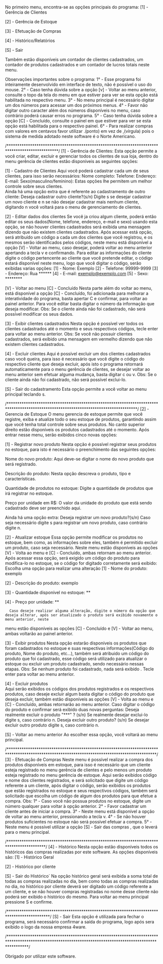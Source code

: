 No primeiro menu, encontra-se as opções principais do programa:
[1] - Gerência de Clientes

[2] - Gerência de Estoque

[3] - Efetuação de Compras

[4] - Histórico/Relatórios

[S] - Sair

Também estão disponíveis um contador de clientes cadastrados, um contador de produtos cadastrados e um contador de lucros totais neste menu.


Observações importantes sobre o programa:
1° - Esse programa foi inteiramente desenvolvido em interface de texto, não é possível o uso do mouse.
2° - Caso tenha dúvida sobre a opção [v] - Voltar ao menu anterior, consulte o topo da tela do menu em que estiver para ver se esta opção está habilitada no respectivo menu.
3° - No menu principal é necessário digitar um dos números para acessar um dos próximos menus.
4° - Favor não digitar outro caracter além dos números disponíveis no menu, caso contrário poderá causar erros no programa.
5° - Caso tenha dúvida sobre a opção [C] - Concluído, consulte o painel em que estiver para ver se esta opção está habilitada para o respectivo painel.
6° - Para realizar compras com valores em centavos favor utilizar .(ponto) em vez de ,(vírgula) pois o sistema de medida adotado neste software é o Norte Americano. 

/************************************************************************************************/
[1] - Gerência de Clientes:
      Esta opção permite a você criar, editar, excluir e gerenciar todos os clientes de sua loja, dentro do menu gerência de clientes estão disponíveis as seguintes opções:	

[1] - Cadastro de Clientes
      Aqui você poderá cadastrar cada um de seus clientes, para isso serão necessários:
Nome completo:
Telefone:
Endereço:
E-mail:
Sexo(masculino/feminino):
      Estas opções lhe permitem um melhor controle sobre seus clientes.   
      Ainda há uma opção extra que é referente ao cadastramento de outro cliente:
Deseja cadastrar outro cliente?(s/n)
      Digite s se desejar cadastrar um novo cliente e n se não desejar cadastrar mais nenhum cliente,
digitando n você voltará para o menu de gerenciamento de clientes.
	

[2] - Editar dados dos clientes
      Se você ja criou algum cliente, poderá então editar os seus dados(Nome, telefone, endereço, e-mail e sexo) usando esta opção, se não houver clientes cadastrados será exibida uma mensagem
dizendo que não existem clientes cadastrados.
      Após acessar está opção, será atribuído um código a cada um dos clientes que você registrou, e os mesmos serão identificados pelos códigos, neste menu está disponível
a opção [V] - Voltar ao menu, caso desejar, poderá voltar ao menu anterior apertando a tecla v e confirmando.
      Para editar as informações do cliente digite o código pertencente ao cliente que você pretende editar, o código estará disponível neste menu,
logo que você digitar o código, serão exibidas varias opções:
[1] - Nome: Exemplo
[2] - Telefone: 99999-9999
[3] - Endereço: Rua ******
[4] - E-mail: exemplo@exemplo.com
[5] - Sexo: ********

[V] - Voltar ao menu
[C] - Concluído
      Nesta parte além do voltar ao menu, está disponível a opção [C] - Concluído, foi adicionada para melhorar a interatividade do programa, basta apertar C e confirmar,
para voltar ao painel anterior.
      Para você editar basta digitar o número da informação que deseja modificar.
Obs: Se o cliente ainda não foi cadastrado, não será possível modificar os seus dados. 


[3] - Exibir clientes cadastrados
      Nesta opção é possível ver todos os clientes cadastrados até o momento e seus respectivos códigos, tecle enter para voltar ao menu anterior.
Obs: Se você não possuir clientes cadastrados, será exibido uma mensagem em vermelho dizendo que não existem clientes cadastrados.	


[4] - Excluir clientes
      Aqui é possível excluir um dos clientes cadastrados caso você queira, para isso é necessário que você digite o código do respectivo cliente que deseja excluir,
após isto o programa retornará automaticamente para o menu gerência de clientes, se desejar voltar ao menu anterior sem efetuar alguma mudança, basta digitar c ou v.
Obs: Se o cliente ainda não foi cadastrado, não será possível exclui-lo. 		


[S] - Sair do cadastramento
Esta opção permite a você voltar ao menu principal teclando s.

/*************************************************************************************************************************************/
[2] - Gerencia de Estoque
      O menu gerencia de estoque permite que você registre, exiba e atualize todo o seu estoque de produtos, garantindo assim que 
você tenha total controle sobre seus produtos. 
      No canto superior direito estão disponíveis os produtos cadastrados até o momento. 
      Após entrar nesse menu, serão exibidos cinco novas opções:


[1] - Registrar novo produto
      Nesta opção é possível registrar seus produtos no estoque, para isto é necessário o preenchimento das seguintes opções:

Nome do novo produto:
      Aqui deve-se digitar o nome do novo produto que será registrado.

Descrição do produto:
      Nesta opção descreva o produto, tipo e características.

Quantidade de produtos no estoque:
      Digite a quantidade de produtos que irá registrar no estoque.

Preço por unidade em R$:
      O valor da unidade do produto que está sendo cadastrado deve ser preenchido aqui.

Ainda há uma opção extra:
      Deseja registrar um novo produto?(s/n)
      Caso seja necessário digite s para registrar um novo produto, caso contrário digite n. 

[2] - Atualizar estoque
      Essa opção permite modificar os produtos no estoque, bem como, as informações sobre eles, também é permitido excluir um produto, caso seja necessário.
      Neste menu estão disponíveis as opções [V] - Volta ao menu e [C] - Concluido, ambas retornam ao menu anterior.
      Após acessar essa opção, será exigido um código do produto para modifica-lo no estoque, se o código for digitado corretamente
será exibido:
      Escolha uma opção para realizar uma alteração
[1] - Nome do produto: exemplo

[2] - Descrição do produto: exemplo

[3] - Quantidade disponível no estoque: **

[4] - Preço por unidade: **

      Caso deseje realizar alguma alteração, digite o número da opção que deseja alterar, após ser atualizado o produto será exibido novamente o menu anterior, neste 
menu estão disponíveis as opções [C] - Concluído e [V] - Voltar ao menu, ambas voltarão ao painel anterior.

[3] - Exibir produtos
      Nesta opção estarão disponíveis os produtos que foram cadastrados no estoque e suas respectivas informações(Código do produto, Nome do produto, etc...), também 
será atribuido um código do produto que foi cadastrado, esse código será utilizado para atualizar o estoque ou excluir um produto cadastrado, sendo necessário nessas etapas.
Obs: Se nenhum produto foi cadastrado, nada será exibido .
      Tecle enter para voltar ao menu anterior.

[4] - Excluir produtos	
      Aqui serão exibidos os códigos dos produtos registrados e os respectivos produtos, caso deseje excluir algum basta digitar o código do produto que deseja excluir,
também estão disponíveis as opções [V] - Volta ao menu e [C] - Concluído, ambas retornarão ao menu anterior.
      Caso digitar o código do produto e confirmar será exibido duas novas perguntas:
Deseja realmente excluir o produto "***" ? (s/n)
      Se realmente desejar exclui-lo digite s, caso contrário n.
Deseja excluir outro produto? (s/n)
      Se desejar excluir outro produto digite s, caso contrário n.

[S] - Voltar ao menu anterior
      Ao escolher essa opção, você voltará ao menu principal.

/**********************************************************************************************************************************************/
[3] - Efetuação de Compras
      Neste menu é possível realizar a compra dos produtos disponíveis em estoque, para isso é necessário que um cliente esteja registrado 
no menu gerência de clientes e pelo menos um produto esteja registrado no menu gerência de estoque.
      Aqui serão exibidos código e nome dos clientes registrados, e será solicitado que digite um código referente a um cliente, após digitar o código, serão exibidos
os produtos que estão registrados no estoque e seus respectivos códigos, também será solicitado que escolha um código de algum dos produtos para que efetue a compra.
Obs:
1° - Caso você não possua produtos no estoque, digite um número qualquer para voltar à opção anterior.
2° - Favor cadastrar um cliente antes de iniciar a compra.
3° - Neste menu está disponível a opção de voltar ao menu anterior, pressionando a tecla v.
4° - Se não houver produtos suficientes no estoque não será possível efetuar a compra.
5° - Neste menu é possível utilizar a opção [S] - Sair das compras , que o leverá para o menu principal.
  
/******************************************************************************************/ 
[4] - Histórico	
      Nesta opção estão disponíveis todos os históricos das compras realizadas por este software.
      As opções disponíveis são:
[1] - Histórico Geral

[2] - Histórico por cliente

[S] - Sair do Histórico´
      Na opção histórico geral será exibida a soma total de todas as compras realizadas no dia, bem como todas as compras realizadas no dia,
no histórico por cliente deverá ser digitado um código referente a um cliente, e se não houver compras registradas no nome desse cliente não poderá ser exibido o histórico do mesmo.
      Para voltar ao menu principal pressione S e confirme.

/********************************************************************************************/
[S] - Sair
      Esta opção é utilizada para fechar o programa, será necessário confirmar a saída do programa, logo após sera exibido o logo da nossa empresa 4ware.

/*********************************************************************************************************************************************************/

Obrigado por utilizar este software.
